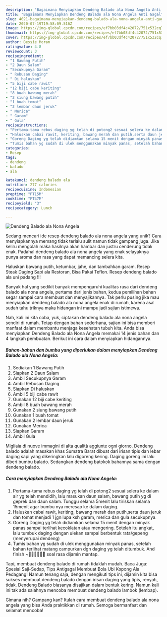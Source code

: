 ```yaml
---
description: "Bagaimana Menyiapkan Dendeng Balado ala Nona Angela Anti Gagal"
title: "Bagaimana Menyiapkan Dendeng Balado ala Nona Angela Anti Gagal"
slug: 4021-bagaimana-menyiapkan-dendeng-balado-ala-nona-angela-anti-gagal
date: 2020-07-19T19:58:09.516Z
image: https://img-global.cpcdn.com/recipes/ef7bb03df4c42072/751x532cq70/dendeng-balado-ala-nona-angela-foto-resep-utama.jpg
thumbnail: https://img-global.cpcdn.com/recipes/ef7bb03df4c42072/751x532cq70/dendeng-balado-ala-nona-angela-foto-resep-utama.jpg
cover: https://img-global.cpcdn.com/recipes/ef7bb03df4c42072/751x532cq70/dendeng-balado-ala-nona-angela-foto-resep-utama.jpg
author: Bessie Moran
ratingvalue: 4.8
reviewcount: 3
recipeingredient:
- "1 Bawang Putih"
- "2 Daun Salam"
- "Secukupnya Garam"
- " Rebusan Daging"
- " Di haluskan"
- "5 biji cabe rawit"
- "12 biji cabe keriting"
- "8 buah bawang merah"
- "2 siung bawang putih"
- "1 buah tomat"
- "2 lembar daun jeruk"
- " Merica"
- " Garam"
- " Gula"
recipeinstructions:
- "Pertama-tama rebus daging yg telah di potong2 sesuai selera ke dalam air yg telah mendidih, lalu masukan daun salam, bawang putih yg di geprek dan daun salam. Tunggu selama 5menit lalu tiriskan selama 15menit agar bumbu nya meresap ke dalam daging."
- "Haluskan cabai rawit, keriting, bawang merah dan putih,serta daun jeruk dan tomat menjadi 1 jgn lupa ksh garam, merica dan gula secukupnya."
- "Goreng Daging yg telah didiamkan selama 15 menit dengan minyak panas sampai terlihat kecoklatan atau mengering. Setelah itu angkat, lalu tumbuk daging dengan ulekan sampai berbentuk rata/gepeng (menyerupai dendeng)"
- "Tumis bahan yg sudah di ulek menggunakan minyak panas, setelah bahan terlihat matang campurkan dgn daging yg telah ditumbuk. And finish ~👍🏻👍🏻👍🏻 soal rasa dijamin mantap."
categories:
- Resep
tags:
- dendeng
- balado
- ala

katakunci: dendeng balado ala 
nutrition: 277 calories
recipecuisine: Indonesian
preptime: "PT15M"
cooktime: "PT47M"
recipeyield: "3"
recipecategory: Lunch

---
```



![Dendeng Balado ala Nona Angela](https://img-global.cpcdn.com/recipes/ef7bb03df4c42072/751x532cq70/dendeng-balado-ala-nona-angela-foto-resep-utama.jpg)

Sedang mencari ide resep dendeng balado ala nona angela yang unik? Cara menyiapkannya memang tidak terlalu sulit namun tidak gampang juga. Jika keliru mengolah maka hasilnya akan hambar dan justru cenderung tidak enak. Padahal dendeng balado ala nona angela yang enak selayaknya punya aroma dan rasa yang dapat memancing selera kita.

Haluskan bawang putih, ketumbar, jahe, dan tambahkan garam. Resep Steak Daging Sapi ala Restoran, Bisa Pakai Teflon. Resep dendeng balado ala uni padang !!!

Banyak hal yang sedikit banyak mempengaruhi kualitas rasa dari dendeng balado ala nona angela, pertama dari jenis bahan, kedua pemilihan bahan segar sampai cara membuat dan menyajikannya. Tak perlu pusing jika mau menyiapkan dendeng balado ala nona angela enak di rumah, karena asal sudah tahu triknya maka hidangan ini mampu jadi sajian istimewa.


Nah, kali ini kita coba, yuk, ciptakan dendeng balado ala nona angela sendiri di rumah. Tetap dengan bahan sederhana, sajian ini bisa memberi manfaat dalam membantu menjaga kesehatan tubuh kita. Anda bisa menyiapkan Dendeng Balado ala Nona Angela memakai 14 jenis bahan dan 4 langkah pembuatan. Berikut ini cara dalam menyiapkan hidangannya.

<!--inarticleads1-->

##### Bahan-bahan dan bumbu yang diperlukan dalam menyiapkan Dendeng Balado ala Nona Angela:

1. Sediakan 1 Bawang Putih
1. Siapkan 2 Daun Salam
1. Ambil Secukupnya Garam
1. Ambil  Rebusan Daging
1. Siapkan  Di haluskan
1. Ambil 5 biji cabe rawit
1. Gunakan 12 biji cabe keriting
1. Ambil 8 buah bawang merah
1. Gunakan 2 siung bawang putih
1. Gunakan 1 buah tomat
1. Gunakan 2 lembar daun jeruk
1. Gunakan  Merica
1. Siapkan  Garam
1. Ambil  Gula


Migliaia di nuove immagini di alta qualità aggiunte ogni giorno. Dendeng balado adalah masakan khas Sumatra Barat dibuat dari irisan tipis dan lebar daging sapi yang dikeringkan lalu digoreng kering. Daging goreng ini lalu diberi bumbu balado. Sedangkan dendeng batokok bahannya sama dengan dendeng balado. 

<!--inarticleads2-->

##### Cara menyiapkan Dendeng Balado ala Nona Angela:

1. Pertama-tama rebus daging yg telah di potong2 sesuai selera ke dalam air yg telah mendidih, lalu masukan daun salam, bawang putih yg di geprek dan daun salam. Tunggu selama 5menit lalu tiriskan selama 15menit agar bumbu nya meresap ke dalam daging.
1. Haluskan cabai rawit, keriting, bawang merah dan putih,serta daun jeruk dan tomat menjadi 1 jgn lupa ksh garam, merica dan gula secukupnya.
1. Goreng Daging yg telah didiamkan selama 15 menit dengan minyak panas sampai terlihat kecoklatan atau mengering. Setelah itu angkat, lalu tumbuk daging dengan ulekan sampai berbentuk rata/gepeng (menyerupai dendeng)
1. Tumis bahan yg sudah di ulek menggunakan minyak panas, setelah bahan terlihat matang campurkan dgn daging yg telah ditumbuk. And finish ~👍🏻👍🏻👍🏻 soal rasa dijamin mantap.


Tapi, membuat dendeng balado di rumah tidaklah mudah. Baca Juga: Spesial Saji-Sedap, Tips Antigagal Membuat Bola Ubi Kopong Ala Pedagang! Namun tenang saja, dengan mengikuti tips ini, dijamin kita bisa sukses membuat dendeng balado dengan irisan daging yang tipis, renyah, tidak. Dendeng Balado biasanya disajikan dalam bentuk kering. Namun kali ini tak ada salahnya mencoba membuat dendeng balado lambok (lembap). 

Gimana nih? Gampang kan? Itulah cara membuat dendeng balado ala nona angela yang bisa Anda praktikkan di rumah. Semoga bermanfaat dan selamat mencoba!
